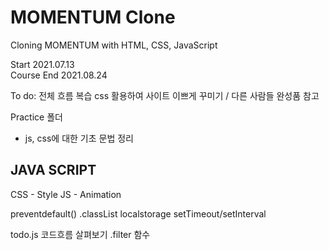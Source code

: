 # MOMENTUM Clone

Cloning MOMENTUM with HTML, CSS, JavaScript

Start 2021.07.13  
Course End 2021.08.24

To do: 
전체 흐름 복습
css 활용하여 사이트 이쁘게 꾸미기 / 다른 사람들 완성품 참고

Practice 폴더
- js, css에 대한 기초 문법 정리

## JAVA SCRIPT

CSS - Style
JS - Animation

preventdefault()
.classList
localstorage
setTimeout/setInterval

todo.js 코드흐름 살펴보기
.filter 함수

## 
